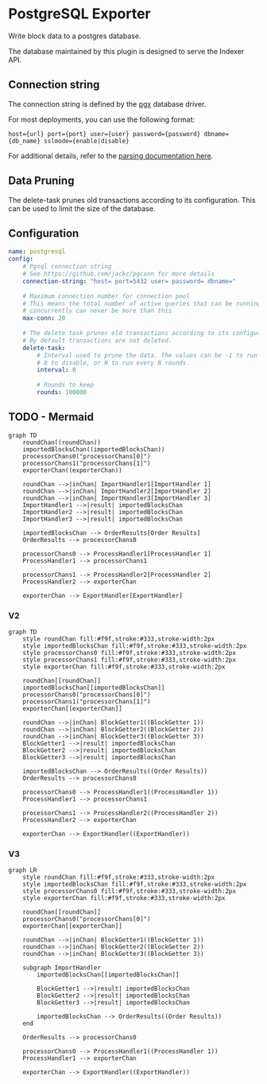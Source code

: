 # PostgreSQL Exporter

Write block data to a postgres database.

The database maintained by this plugin is designed to serve the Indexer API.

## Connection string

The connection string is defined by the [pgx](https://github.com/jackc/pgconn) database driver.

For most deployments, you can use the following format:

```psql
host={url} port={port} user={user} password={password} dbname={db_name} sslmode={enable|disable}
```

For additional details, refer to the [parsing documentation here](https://pkg.go.dev/github.com/jackc/pgx/v4/pgxpool@v4.11.0#ParseConfig).

## Data Pruning

The delete-task prunes old transactions according to its configuration. This can be used to limit the size of the database.

## Configuration

```yml @sample.yaml
name: postgresql
config:
    # Pgsql connection string
    # See https://github.com/jackc/pgconn for more details
    connection-string: "host= port=5432 user= password= dbname="
  
    # Maximum connection number for connection pool
    # This means the total number of active queries that can be running
    # concurrently can never be more than this
    max-conn: 20
  
    # The delete task prunes old transactions according to its configuration.
    # By default transactions are not deleted.
    delete-task:
        # Interval used to prune the data. The values can be -1 to run at startup,
        # 0 to disable, or N to run every N rounds.
        interval: 0
    
        # Rounds to keep
        rounds: 100000
```

## TODO - Mermaid

```mermaid
graph TD
    roundChan((roundChan))
    importedBlocksChan((importedBlocksChan))
    processorChans0("processorChans[0]")
    processorChans1("processorChans[1]")
    exporterChan((exporterChan))

    roundChan -->|inChan| ImportHandler1[ImportHandler 1]
    roundChan -->|inChan| ImportHandler2[ImportHandler 2]
    roundChan -->|inChan| ImportHandler3[ImportHandler 3]
    ImportHandler1 -->|result| importedBlocksChan
    ImportHandler2 -->|result| importedBlocksChan
    ImportHandler3 -->|result| importedBlocksChan

    importedBlocksChan --> OrderResults[Order Results]
    OrderResults --> processorChans0

    processorChans0 --> ProcessHandler1[ProcessHandler 1]
    ProcessHandler1 --> processorChans1

    processorChans1 --> ProcessHandler2[ProcessHandler 2]
    ProcessHandler2 --> exporterChan

    exporterChan --> ExportHandler[ExportHandler]
```

### V2

```mermaid
graph TD
    style roundChan fill:#f9f,stroke:#333,stroke-width:2px
    style importedBlocksChan fill:#f9f,stroke:#333,stroke-width:2px
    style processorChans0 fill:#f9f,stroke:#333,stroke-width:2px
    style processorChans1 fill:#f9f,stroke:#333,stroke-width:2px
    style exporterChan fill:#f9f,stroke:#333,stroke-width:2px

    roundChan[[roundChan]]
    importedBlocksChan[[importedBlocksChan]]
    processorChans0("processorChans[0]")
    processorChans1("processorChans[1]")
    exporterChan[[exporterChan]]

    roundChan -->|inChan| BlockGetter1((BlockGetter 1))
    roundChan -->|inChan| BlockGetter2((BlockGetter 2))
    roundChan -->|inChan| BlockGetter3((BlockGetter 3))
    BlockGetter1 -->|result| importedBlocksChan
    BlockGetter2 -->|result| importedBlocksChan
    BlockGetter3 -->|result| importedBlocksChan

    importedBlocksChan --> OrderResults((Order Results))
    OrderResults --> processorChans0

    processorChans0 --> ProcessHandler1((ProcessHandler 1))
    ProcessHandler1 --> processorChans1

    processorChans1 --> ProcessHandler2((ProcessHandler 2))
    ProcessHandler2 --> exporterChan

    exporterChan --> ExportHandler((ExportHandler))
```

### V3

```mermaid
graph LR
    style roundChan fill:#f9f,stroke:#333,stroke-width:2px
    style importedBlocksChan fill:#f9f,stroke:#333,stroke-width:2px
    style processorChans0 fill:#f9f,stroke:#333,stroke-width:2px
    style exporterChan fill:#f9f,stroke:#333,stroke-width:2px

    roundChan[[roundChan]]
    processorChans0("processorChans[0]")
    exporterChan[[exporterChan]]

    roundChan -->|inChan| BlockGetter1((BlockGetter 1))
    roundChan -->|inChan| BlockGetter2((BlockGetter 2))
    roundChan -->|inChan| BlockGetter3((BlockGetter 3))

    subgraph ImportHandler
        importedBlocksChan[[importedBlocksChan]]
        
        BlockGetter1 -->|result| importedBlocksChan
        BlockGetter2 -->|result| importedBlocksChan
        BlockGetter3 -->|result| importedBlocksChan

        importedBlocksChan --> OrderResults((Order Results))
    end

    OrderResults --> processorChans0

    processorChans0 --> ProcessHandler1((ProcessHandler 1))
    ProcessHandler1 --> exporterChan

    exporterChan --> ExportHandler((ExportHandler))
```

